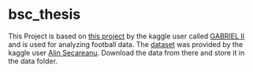 # bsc_thesis

This Project is based on [this project](https://www.kaggle.com/code/gabrielmanfredi/expected-goals-player-analysis) by the kaggle user called [GABRIEL II](https://www.kaggle.com/gabrielmanfredi) and is used for analyzing football data.
The [dataset](https://www.kaggle.com/datasets/secareanualin/football-events) was provided by the kaggle user [Alin Secareanu](https://www.kaggle.com/secareanualin).
Download the data from there and store it in the data folder.